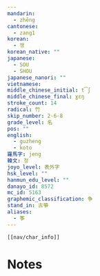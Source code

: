 ```yaml
---
mandarin:
  - zhēng
cantonese:
  - zang1
korean:
  - 쟁
korean_native: ""
japanese:
  - SOU
  - SHOU
japanese_nanori: ""
vietnamese:
middle_chinese_initial: t͡ʃ
middle_chinese_final: ɣɛŋ
stroke_count: 14
radical: 竹
skip_number: 2-6-8
grade_level: 名
pos: ""
english:
  - guzheng
  - koto
羅馬字: jeng
韓文: 정
joyo_level: 表外字
hsk_level: ""
hanmun_edu_level: ""
danayo_id: 8572
mc_id: 5163
graphemic_classification: 争
stand_in: 古箏
aliases:
  - 筝
---
```

```meta-bind-embed
[[nav/char_info]]
```

# Notes
